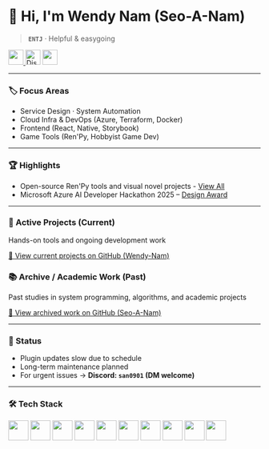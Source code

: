 <h1 align="left">👋 Hi, I'm Wendy Nam (Seo-A-Nam)</h1>

> **`ENTJ`** · Helpful & easygoing


<div align="left">
  <a href="https://www.linkedin.com/in/%EC%84%9C%EC%95%84-%EB%82%A8-024962228/" target="_blank">
    <img src="https://img.shields.io/static/v1?message=LinkedIn&logo=linkedin&label=&color=0077B5&logoColor=white&labelColor=&style=for-the-badge" height="30" />
  </a>
  <img src="https://img.shields.io/static/v1?message=san0901&logo=discord&label=&color=7289DA&logoColor=white&labelColor=&style=for-the-badge" height="30" title="Discord: san0901 (DM only)" />
  <a href="https://seo-a-nam.itch.io/" target="_blank">
    <img src="https://img.shields.io/static/v1?message=itch.io&logo=itch&label=&color=fa5c5c&logoColor=000000&labelColor=&style=for-the-badge" height="30" />
  </a>
</div>

---

### 🏷️ Focus Areas

- Service Design · System Automation
- Cloud Infra & DevOps (Azure, Terraform, Docker)
- Frontend (React, Native, Storybook)
- Game Tools (Ren'Py, Hobbyist Game Dev)

---

### 🏆 Highlights
- Open-source Ren'Py tools and visual novel projects - [View All](https://github.com/Wendy-Nam/MyRenPyTools/blob/main/README.md)  
- Microsoft Azure AI Developer Hackathon 2025 – [Design Award](https://devpost.com/software/azurefarming)  

---

### 🧰 Active Projects (Current)
Hands-on tools and ongoing development work

[🔗 View current projects on GitHub (Wendy-Nam)](https://github.com/Wendy-Nam/Wendy-Nam/blob/main/acc_current.md)

### 📚 Archive / Academic Work (Past)
Past studies in system programming, algorithms, and academic projects

[🔗 View archived work on GitHub (Seo-A-Nam)](https://github.com/Wendy-Nam/Wendy-Nam/blob/main/acc_prev.md)

---

### 💬 Status
- Plugin updates slow due to schedule  
- Long-term maintenance planned  
- For urgent issues → **Discord: `san0901` (DM welcome)**

---

### 🛠️ Tech Stack

<div align="left">
  <img src="https://cdn.jsdelivr.net/gh/devicons/devicon/icons/python/python-original.svg" height="40" />
  <img src="https://cdn.jsdelivr.net/gh/devicons/devicon/icons/cplusplus/cplusplus-original.svg" height="40" />
  <img src="https://cdn.jsdelivr.net/gh/devicons/devicon/icons/linux/linux-original.svg" height="40" />
  <img src="https://cdn.jsdelivr.net/gh/devicons/devicon/icons/docker/docker-original.svg" height="40" />
  <img src="https://cdn.simpleicons.org/go/00ADD8" height="40" />
  <img src="https://cdn.jsdelivr.net/gh/devicons/devicon/icons/react/react-original.svg" height="40" />
  <img src="https://cdn.jsdelivr.net/gh/devicons/devicon/icons/storybook/storybook-original.svg" height="40" />
  <img src="https://cdn.jsdelivr.net/gh/devicons/devicon/icons/azure/azure-original.svg" height="40" />
  <img src="https://cdn.jsdelivr.net/gh/devicons/devicon/icons/terraform/terraform-original.svg" height="40" />
  <img src="https://cdn.jsdelivr.net/gh/devicons/devicon/icons/git/git-original.svg" height="40" />
</div>
